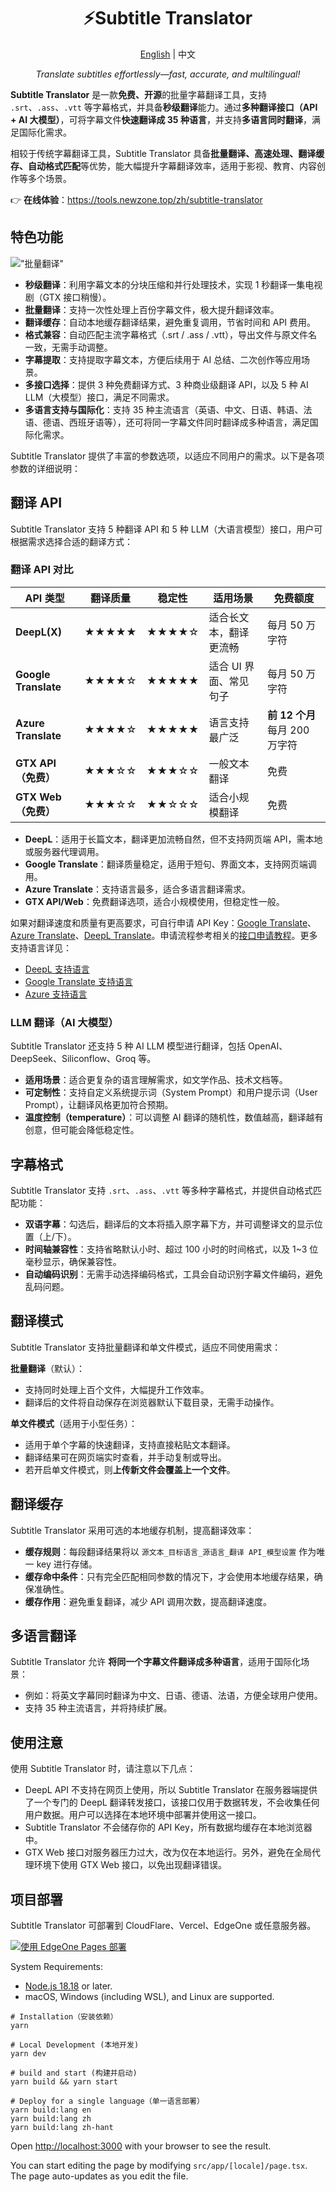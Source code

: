 <h1 align="center">
⚡️Subtitle Translator
</h1>
<p align="center">
    <a href="./README.md">English</a> | 中文
</p>
<p align="center">
    <em>Translate subtitles effortlessly—fast, accurate, and multilingual!</em>
</p>

**Subtitle Translator** 是一款**免费、开源**的批量字幕翻译工具，支持 `.srt`、`.ass`、`.vtt` 等字幕格式，并具备**秒级翻译**能力。通过**多种翻译接口（API + AI 大模型）**，可将字幕文件**快速翻译成 35 种语言**，并支持**多语言同时翻译**，满足国际化需求。  

相较于传统字幕翻译工具，Subtitle Translator 具备**批量翻译、高速处理、翻译缓存、自动格式匹配**等优势，能大幅提升字幕翻译效率，适用于影视、教育、内容创作等多个场景。  

👉 **在线体验**：<https://tools.newzone.top/zh/subtitle-translator>

## 特色功能

!["批量翻译"](https://img.newzone.top/subtile-translator.gif?imageMogr2/format/webp "批量翻译")

- **秒级翻译**：利用字幕文本的分块压缩和并行处理技术，实现 1 秒翻译一集电视剧（GTX 接口稍慢）。  
- **批量翻译**：支持一次性处理上百份字幕文件，极大提升翻译效率。  
- **翻译缓存**：自动本地缓存翻译结果，避免重复调用，节省时间和 API 费用。  
- **格式兼容**：自动匹配主流字幕格式（.srt / .ass / .vtt），导出文件与原文件名一致，无需手动调整。
- **字幕提取**：支持提取字幕文本，方便后续用于 AI 总结、二次创作等应用场景。
- **多接口选择**：提供 3 种免费翻译方式、3 种商业级翻译 API，以及 5 种 AI LLM（大模型）接口，满足不同需求。  
- **多语言支持与国际化**：支持 35 种主流语言（英语、中文、日语、韩语、法语、德语、西班牙语等），还可将同一字幕文件同时翻译成多种语言，满足国际化需求。

Subtitle Translator 提供了丰富的参数选项，以适应不同用户的需求。以下是各项参数的详细说明：

## 翻译 API

Subtitle Translator 支持 5 种翻译 API 和 5 种 LLM（大语言模型）接口，用户可根据需求选择合适的翻译方式：  

### 翻译 API 对比

| API 类型 | 翻译质量 | 稳定性 | 适用场景 | 免费额度 |  
|----------|----------|----------|----------|----------|  
| **DeepL(X)** | ★★★★★ | ★★★★☆ | 适合长文本，翻译更流畅 | 每月 50 万字符 |  
| **Google Translate** | ★★★★☆ | ★★★★★ | 适合 UI 界面、常见句子 | 每月 50 万字符 |  
| **Azure Translate** | ★★★★☆ | ★★★★★ | 语言支持最广泛 | **前 12 个月** 每月 200 万字符 |  
| **GTX API（免费）** | ★★★☆☆ | ★★★☆☆ | 一般文本翻译 | 免费 |  
| **GTX Web（免费）** | ★★★☆☆ | ★★☆☆☆ | 适合小规模翻译 | 免费 |  

- **DeepL**：适用于长篇文本，翻译更加流畅自然，但不支持网页端 API，需本地或服务器代理调用。  
- **Google Translate**：翻译质量稳定，适用于短句、界面文本，支持网页端调用。  
- **Azure Translate**：支持语言最多，适合多语言翻译需求。  
- **GTX API/Web**：免费翻译选项，适合小规模使用，但稳定性一般。  

如果对翻译速度和质量有更高要求，可自行申请 API Key：[Google Translate](https://cloud.google.com/translate/docs/setup?hl=zh-cn)、[Azure Translate](https://learn.microsoft.com/zh-cn/azure/ai-services/translator/reference/v3-0-translate)、[DeepL Translate](https://www.deepl.com/your-account/keys)。申请流程参考相关的[接口申请教程](https://ttime.timerecord.cn/service/translate/google.html)。更多支持语言详见：  

- [DeepL 支持语言](https://developers.deepl.com/docs/v/zh/api-reference/languages)  
- [Google Translate 支持语言](https://cloud.google.com/translate/docs/languages?hl=zh-cn)  
- [Azure 支持语言](https://learn.microsoft.com/zh-cn/azure/ai-services/translator/language-support)  

### LLM 翻译（AI 大模型）

Subtitle Translator 还支持 5 种 AI LLM 模型进行翻译，包括 OpenAI、DeepSeek、Siliconflow、Groq 等。  

- **适用场景**：适合更复杂的语言理解需求，如文学作品、技术文档等。  
- **可定制性**：支持自定义系统提示词（System Prompt）和用户提示词（User Prompt），让翻译风格更加符合预期。  
- **温度控制（temperature）**：可以调整 AI 翻译的随机性，数值越高，翻译越有创意，但可能会降低稳定性。  

## 字幕格式

Subtitle Translator 支持 `.srt`、`.ass`、`.vtt` 等多种字幕格式，并提供自动格式匹配功能：  

- **双语字幕**：勾选后，翻译后的文本将插入原字幕下方，并可调整译文的显示位置（上/下）。  
- **时间轴兼容性**：支持省略默认小时、超过 100 小时的时间格式，以及 1~3 位毫秒显示，确保兼容性。  
- **自动编码识别**：无需手动选择编码格式，工具会自动识别字幕文件编码，避免乱码问题。  

## 翻译模式  

Subtitle Translator 支持批量翻译和单文件模式，适应不同使用需求：  

**批量翻译**（默认）：

- 支持同时处理上百个文件，大幅提升工作效率。  
- 翻译后的文件将自动保存在浏览器默认下载目录，无需手动操作。  

**单文件模式**（适用于小型任务）：

- 适用于单个字幕的快速翻译，支持直接粘贴文本翻译。  
- 翻译结果可在网页端实时查看，并手动复制或导出。  
- 若开启单文件模式，则**上传新文件会覆盖上一个文件**。  

## 翻译缓存

Subtitle Translator 采用可选的本地缓存机制，提高翻译效率：  

- **缓存规则**：每段翻译结果将以 `源文本_目标语言_源语言_翻译 API_模型设置` 作为唯一 key 进行存储。  
- **缓存命中条件**：只有完全匹配相同参数的情况下，才会使用本地缓存结果，确保准确性。  
- **缓存作用**：避免重复翻译，减少 API 调用次数，提高翻译速度。  

## 多语言翻译

Subtitle Translator 允许 **将同一个字幕文件翻译成多种语言**，适用于国际化场景：  

- 例如：将英文字幕同时翻译为中文、日语、德语、法语，方便全球用户使用。  
- 支持 35 种主流语言，并将持续扩展。  

## 使用注意

使用 Subtitle Translator 时，请注意以下几点：

- DeepL API 不支持在网页上使用，所以 Subtitle Translator 在服务器端提供了一个专门的 DeepL 翻译转发接口，该接口仅用于数据转发，不会收集任何用户数据。用户可以选择在本地环境中部署并使用这一接口。
- Subtitle Translator 不会储存你的 API Key，所有数据均缓存在本地浏览器中。
- GTX Web 接口对服务器压力过大，改为仅在本地运行。另外，避免在全局代理环境下使用 GTX Web 接口，以免出现翻译错误。

## 项目部署

Subtitle Translator 可部署到 CloudFlare、Vercel、EdgeOne 或任意服务器。

[![使用 EdgeOne Pages 部署](https://cdnstatic.tencentcs.com/edgeone/pages/deploy.svg)](https://edgeone.ai/pages/new?repository-url=https%3A%2F%2Fgithub.com%2Frockbenben%2Fsubtitle-translator&output-directory=out&install-command=yarn+install&build-command=yarn+build%3Alang+zh)

System Requirements:

- [Node.js 18.18](https://nodejs.org/) or later.
- macOS, Windows (including WSL), and Linux are supported.

```shell
# Installation（安装依赖）
yarn

# Local Development (本地开发)
yarn dev

# build and start (构建并启动)
yarn build && yarn start

# Deploy for a single language（单一语言部署）
yarn build:lang en
yarn build:lang zh
yarn build:lang zh-hant
```

Open [http://localhost:3000](http://localhost:3000) with your browser to see the result.

You can start editing the page by modifying `src/app/[locale]/page.tsx`. The page auto-updates as you edit the file.
